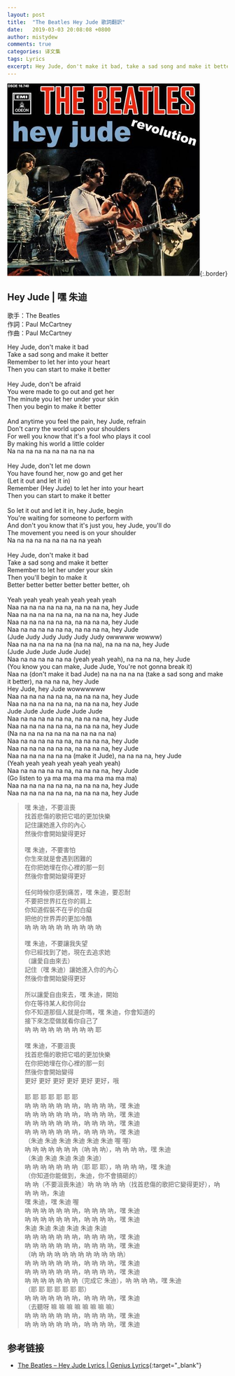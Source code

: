```yaml
---
layout: post
title:  "The Beatles Hey Jude 歌詞翻訳"
date:   2019-03-03 20:08:08 +0800
author: mistydew
comments: true
categories: 译文集
tags: Lyrics
excerpt: Hey Jude, don't make it bad, take a sad song and make it better, remember to let her into your heart, then you can start to make it better
---
```

![hey jude](/assets/images/cover/misc/hey%20jude.jpg){:.border}

## Hey Jude | 嘿 朱迪

歌手：The Beatles<br>
作詞：Paul McCartney<br>
作曲：Paul McCartney

<div class="lyric-original">
<p>
Hey Jude, don't make it bad<br>
Take a sad song and make it better<br>
Remember to let her into your heart<br>
Then you can start to make it better<br>
<br>
Hey Jude, don't be afraid<br>
You were made to go out and get her<br>
The minute you let her under your skin<br>
Then you begin to make it better<br>
<br>
And anytime you feel the pain, hey Jude, refrain<br>
Don't carry the world upon your shoulders<br>
For well you know that it's a fool who plays it cool<br>
By making his world a little colder<br>
Na na na na na na na na na na<br>
<br>
Hey Jude, don't let me down<br>
You have found her, now go and get her<br>
(Let it out and let it in)<br>
Remember (Hey Jude) to let her into your heart<br>
Then you can start to make it better<br>
<br>
So let it out and let it in, hey Jude, begin<br>
You're waiting for someone to perform with<br>
And don't you know that it's just you, hey Jude, you'll do<br>
The movement you need is on your shoulder<br>
Na na na na na na na na na yeah<br>
<br>
Hey Jude, don't make it bad<br>
Take a sad song and make it better<br>
Remember to let her under your skin<br>
Then you'll begin to make it<br>
Better better better better better better, oh<br>
<br>
Yeah yeah yeah yeah yeah yeah yeah<br>
Naa na na na na na na, na na na na, hey Jude<br>
Naa na na na na na na, na na na na, hey Jude<br>
Naa na na na na na na, na na na na, hey Jude<br>
Naa na na na na na na, na na na na, hey Jude<br>
(Jude Judy Judy Judy Judy Judy owwwww wowww)<br>
Naa na na na na na na (na na na), na na na na, hey Jude<br>
(Jude Jude Jude Jude Jude)<br>
Naa na na na na na na (yeah yeah yeah), na na na na, hey Jude<br>
(You know you can make, Jude Jude, You're not gonna break it)<br>
Naa na (don't make it bad Jude) na na na na na (take a sad song and make it better), na na na na, hey Jude<br>
Hey Jude, hey Jude wowwwwww<br>
Naa na na na na na na, na na na na, hey Jude<br>
Naa na na na na na na, na na na na, hey Jude<br>
Jude Jude Jude Jude Jude Jude<br>
Naa na na na na na na, na na na na, hey Jude<br>
Naa na na na na na na, na na na na, hey Jude<br>
(Na na na na na na na na na na na na)<br>
Naa na na na na na na, na na na na, hey Jude<br>
Naa na na na na na na, na na na na, hey Jude<br>
Naa na na na na na na (make it Jude), na na na na, hey Jude<br>
(Yeah yeah yeah yeah yeah yeah yeah)<br>
Naa na na na na na na, na na na na, hey Jude<br>
(Go listen to ya ma ma ma ma ma ma ma ma)<br>
Naa na na na na na na, na na na na, hey Jude<br>
Naa na na na na na na, na na na na, hey Jude
</p>
</div>

<div class="lyric-translation">
<blockquote>
嘿 朱迪，不要沮喪<br>
找首悲傷的歌把它唱的更加快樂<br>
記住讓她進入你的內心<br>
然後你會開始變得更好<br>
<br>
嘿 朱迪，不要害怕<br>
你生來就是會遇到困難的<br>
在你把她埋在你心裡的那一刻<br>
然後你會開始變得更好<br>
<br>
任何時候你感到痛苦，嘿 朱迪，要忍耐<br>
不要把世界扛在你的肩上<br>
你知道假裝不在乎的白癡<br>
把他的世界弄的更加冷酷<br>
吶 吶 吶 吶 吶 吶 吶 吶 吶 吶<br>
<br>
嘿 朱迪，不要讓我失望<br>
你已經找到了她，現在去追求她<br>
（讓愛自由來去）<br>
記住（嘿 朱迪）讓她進入你的內心<br>
然後你會開始變得更好<br>
<br>
所以讓愛自由來去，嘿 朱迪，開始<br>
你在等待某人和你同台<br>
你不知道那個人就是你嗎，嘿 朱迪，你會知道的<br>
接下來怎麼做就看你自己了<br>
吶 吶 吶 吶 吶 吶 吶 吶 吶 耶<br>
<br>
嘿 朱迪，不要沮喪<br>
找首悲傷的歌把它唱的更加快樂<br>
在你把她埋在你心裡的那一刻<br>
然後你會開始變得<br>
更好 更好 更好 更好 更好 更好，哦<br>
<br>
耶 耶 耶 耶 耶 耶 耶<br>
吶 吶 吶 吶 吶 吶 吶，吶 吶 吶 吶，嘿 朱迪<br>
吶 吶 吶 吶 吶 吶 吶，吶 吶 吶 吶，嘿 朱迪<br>
吶 吶 吶 吶 吶 吶 吶，吶 吶 吶 吶，嘿 朱迪<br>
吶 吶 吶 吶 吶 吶 吶，吶 吶 吶 吶，嘿 朱迪<br>
（朱迪 朱迪 朱迪 朱迪 朱迪 朱迪 喔 喔）<br>
吶 吶 吶 吶 吶 吶 吶（吶 吶 吶），吶 吶 吶 吶，嘿 朱迪<br>
（朱迪 朱迪 朱迪 朱迪 朱迪）<br>
吶 吶 吶 吶 吶 吶 吶（耶 耶 耶），吶 吶 吶 吶，嘿 朱迪<br>
（你知道你能做到，朱迪，你不會搞砸的）<br>
吶 吶（不要沮喪朱迪）吶 吶 吶 吶 吶（找首悲傷的歌把它變得更好），吶 吶 吶 吶，朱迪<br>
嘿 朱迪，嘿 朱迪 喔<br>
吶 吶 吶 吶 吶 吶 吶，吶 吶 吶 吶，嘿 朱迪<br>
吶 吶 吶 吶 吶 吶 吶，吶 吶 吶 吶，嘿 朱迪<br>
朱迪 朱迪 朱迪 朱迪 朱迪 朱迪<br>
吶 吶 吶 吶 吶 吶 吶，吶 吶 吶 吶，嘿 朱迪<br>
吶 吶 吶 吶 吶 吶 吶，吶 吶 吶 吶，嘿 朱迪<br>
（吶 吶 吶 吶 吶 吶 吶 吶 吶 吶 吶 吶）<br>
吶 吶 吶 吶 吶 吶 吶，吶 吶 吶 吶，嘿 朱迪<br>
吶 吶 吶 吶 吶 吶 吶，吶 吶 吶 吶，嘿 朱迪<br>
吶 吶 吶 吶 吶 吶 吶（完成它 朱迪），吶 吶 吶 吶，嘿 朱迪<br>
（耶 耶 耶 耶 耶 耶 耶）<br>
吶 吶 吶 吶 吶 吶 吶，吶 吶 吶 吶，嘿 朱迪<br>
（去聽呀 嘛 嘛 嘛 嘛 嘛 嘛 嘛 嘛）<br>
吶 吶 吶 吶 吶 吶 吶，吶 吶 吶 吶，嘿 朱迪<br>
吶 吶 吶 吶 吶 吶 吶，吶 吶 吶 吶，嘿 朱迪<br>
</blockquote>
</div>

## 参考链接

* [The Beatles – Hey Jude Lyrics \| Genius Lyrics](https://genius.com/The-beatles-hey-jude-lyrics){:target="_blank"}
